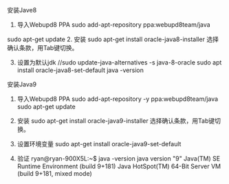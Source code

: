 安装Jave8
1. 导入Webupd8 PPA
sudo add-apt-repository ppa:webupd8team/java

sudo apt-get update
2. 安装
sudo apt-get install oracle-java8-installer
选择确认条款，用Tab键切换。

3. 设置为默认jdk
//sudo update-java-alternatives -s java-8-oracle
sudo apt install oracle-java8-set-default
java -version

安装Java9
1. 导入Webupd8 PPA
sudo add-apt-repository -y ppa:webupd8team/java
sudo apt-get update
2. 安装
sudo apt-get install oracle-java9-installer
选择确认条款，用Tab键切换。

3. 设置环境变量
sudo apt-get install oracle-java9-set-default
4. 验证
ryan@ryan-900X5L:~$ java -version
java version "9"
Java(TM) SE Runtime Environment (build 9+181)
Java HotSpot(TM) 64-Bit Server VM (build 9+181, mixed mode)